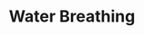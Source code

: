 ---
title: "Water Breathing"
index: "water-breathing"
permalink: /spells/water-breathing/
tags:
  - Spell
  - 3rd Level
  - Transmutation
available_for:
  - Druid
  - Ranger
  - Sorcerer
  - Wizard
level: "3rd Level"
school: "Transmutation"
range: "30 ft"
comp:
  - V
  - S
  - M
material: "a short piece of reed or straw."
duration: "24 Hours"
ritual: true
description: |
  This spell gives a maximum of ten willing creatures within range and you can see, the ability to breathe underwater until the end of its term. Affected creatures also retain their normal breathing pattern.
excerpt: "This spell gives a maximum of ten willing creatures within range and you can see, the ability to breathe underwater until the end of its term."
source: "Basic Rules"
---